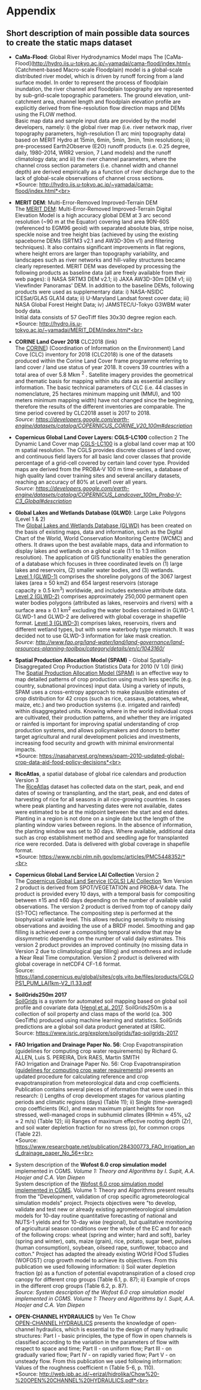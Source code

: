 # Appendix
## Short description of main possible data sources to create the static maps dataset

+ **CaMa-Flood**: Global River Hydrodynamics Model maps
The [CaMa-Flood](http://hydro.iis.u-tokyo.ac.jp/~yamadai/cama-flood/index.html= (Catchment-based Macro-scale Floodplain) model is a global-scale distributed river model, which is driven by runoff forcing from a land surface model. In order to represent the process of floodplain inundation, the river channel and floodplain topography are represented by sub-grid-scale topographic parameters. The ground elevation, unit-catchment area, channel length and floodplain elevation profile are explicitly derived from fine-resolution flow direction maps and DEMs using the FLOW method.<br>
Basic map data and sample input data are provided by the model developers, namely: i) the global river map (i.e. river network map, river topography parameters, high-resolution (1 arc min) topography data) based on MERIT Hydro at 15min, 6min, 5min, 3min, 1min resolutions; ii) pre-processed Earth2Observe (E2O) runoff products (i.e. 0.25 degree, daily, 1980-2014, WRR2 version, 7 Land models) and the runoff climatology data; and iii) the river channel parameters, where the channel cross section parameters (i.e. channel width and channel depth) are derived empirically as a function of river discharge due to the lack of global-scale observations of channel cross sections.<br>
*Source: http://hydro.iis.u-tokyo.ac.jp/~yamadai/cama-flood/index.html*<br>

+ **MERIT DEM**: Multi-Error-Removed Improved-Terrain DEM <br>
The [MERIT DEM](http://hydro.iis.u-tokyo.ac.jp/~yamadai/MERIT_DEM/index.html): Multi-Error-Removed Improved-Terrain Digital Elevation Model is a high accuracy global DEM at 3 arc second resolution (~90 m at the Equator) covering land area 90N-60S (referenced to EGM96 geoid) with separated absolute bias, stripe noise, speckle noise and tree height bias (achieved by using the existing spaceborne DEMs (SRTM3 v2.1 and AW3D-30m v1) and filtering techniques). It also contains significant improvements in flat regions, where height errors are larger than topography variability, and landscapes such as river networks and hill-valley structures became clearly represented.
MERIT DEM was developed by processing the following products as baseline data (all are freely available from their web pages): i) NASA SRTM3 DEM v2.1; ii) JAXA AW3D-30m DEM v1; iii) Viewfinder Panoramas' DEM. In addition to the baseline DEMs, following products were used as supplementary data: i) NASA-NSIDC ICESat/GLAS GLA14 data; ii) U-Maryland Landsat forest cover data; iii) NASA Global Forest Height Data; iv) JAMSTEC/U-Tokyo G3WBM water body data.<br>
Initial data consists of 57 GeoTiff files 30x30 degree region each.<br>
*Source: http://hydro.iis.u-tokyo.ac.jp/~yamadai/MERIT_DEM/index.html*<br>

+ **CORINE Land Cover 2018** CLC2018 (link)<br>
The [CORINE](https://land.copernicus.eu/pan-european/corine-land-cover)) (Coordination of Information on the Environment) Land Cove (CLC) inventory for 2018 (CLC2018) is one of the datasets produced within the Corine Land Cover frame programme referring to land cover / land use status of year 2018. It covers 39 countries with a total area of over 5.8 Mkm <sup>2</sup> . Satellite imagery provides the geometrical and thematic basis for mapping within situ data as essential ancillary information. The basic technical parameters of CLC (i.e. 44 classes in nomenclature, 25 hectares minimum mapping unit (MMU), and 100 meters minimum mapping width) have not changed since the beginning, therefore the results of the different inventories are comparable. The time period covered by CLC2018 asset is 2017 to 2018.<br>
*Source: https://developers.google.com/earth-engine/datasets/catalog/COPERNICUS_CORINE_V20_100m#description* <br>

+ **Copernicus Global Land Cover Layers: CGLS-LC100** collection 2 
The Dynamic Land Cover map [CGLS-LC100](https://developers.google.com/earth-engine/datasets/catalog/COPERNICUS_Landcover_100m_Proba-V-C3_Global#description) is a global land cover map at 100 m spatial resolution. The CGLS provides discrete classes of land cover, and continuous field layers for all basic land cover classes that provide percentage of a grid-cell covered by certain land cover type. Provided maps are derived from the PROBA-V 100 m time-series, a database of high quality land cover training sites and several ancillary datasets, reaching an accuracy of 80% at Level1 over all years.<br>
*Source: https://developers.google.com/earth-engine/datasets/catalog/COPERNICUS_Landcover_100m_Proba-V-C3_Global#description*

+ **Global Lakes and Wetlands Database (GLWD)**: Large Lake Polygons (Level 1 & 2)<br>
The [Global Lakes and Wetlands Database (GLWD)](https://www.worldwildlife.org/pages/global-lakes-and-wetlands-database) has been created on the basis of existing maps, data and information, such as the Digital Chart of the World, World Conservation Monitoring Centre (WCMC) and others. It draws upon the best available maps, data and information to display lakes and wetlands on a global scale (1:1 to 1:3 million resolution). The application of GIS functionality enables the generation of a database which focuses in three coordinated levels on (1) large lakes and reservoirs, (2) smaller water bodies, and (3) wetlands.<br>
[Level 1 (GLWD-1)](https://www.worldwildlife.org/publications/global-lakes-and-wetlands-database-large-lake-polygons-level-1) comprises the shoreline polygons of the 3067 largest lakes (area ≥ 50 km2) and 654 largest reservoirs (storage capacity ≥ 0.5 km<sup>3</sup>) worldwide, and includes extensive attribute data. [Level 2 (GLWD-2)](hhttps://www.worldwildlife.org/publications/global-lakes-and-wetlands-database-small-lake-polygons-level-2) comprises approximately 250,000 permanent open water bodies polygons (attributed as lakes, reservoirs and rivers) with a surface area ≥ 0.1 km<sup>2</sup> excluding the water bodies contained in GLWD-1. GLWD-1 and GLWD-2 are delivered with global coverage in shapefile format. [Level 3 (GLWD-3)](https://www.worldwildlife.org/publications/global-lakes-and-wetlands-database-lakes-and-wetlands-grid-level-3) comprises lakes, reservoirs, rivers and different wetland types, but with some waterbody type mismatch. It was decided not to use GLWD-3 information for lake mask creation.<br>
*Source: http://www.fao.org/land-water/land/land-governance/land-resources-planning-toolbox/category/details/en/c/1043160/*

+ **Spatial Production Allocation Model (SPAM)** - Global Spatially-Disaggregated Crop Production Statistics Data for 2010 (V 1.0) (link)<br>
The [Spatial Production Allocation Model (SPAM)](https://dataverse.harvard.edu/dataset.xhtml?persistentId=doi:10.7910/DVN/PRFF8V) is an effective way to map detailed patterns of crop production using much less specific (e.g. country, subnational provinces) input data. Using a variety of inputs, SPAM uses a cross-entropy approach to make plausible estimates of crop distribution for 42 crops (such as rice, cassava, potatoes, wheat, maize, etc.) and two production systems (i.e. irrigated and rainfed) within disaggregated units. Knowing where in the world individual crops are cultivated, their production patterns, and whether they are irrigated or rainfed is important for improving spatial understanding of crop production systems, and allows policymakers and donors to better target agricultural and rural development policies and investments, increasing food security and growth with minimal environmental impacts.<br>
*Source: https://nasaharvest.org/news/spam-2010-updated-global-crop-data-aid-food-policy-decisions*<br>

+ **RiceAtlas**, a spatial database of global rice calendars and production Version 3<br>
The [RiceAtlas](https://dataverse.harvard.edu/dataset.xhtml?persistentId=doi:10.7910/DVN/JE6R2R) dataset has collected data on the start, peak, and end dates of sowing or transplanting, and the start, peak, and end dates of harvesting of rice for all seasons in all rice-growing countries. In cases where peak planting and harvesting dates were not available, dates were estimated to be at the midpoint between the start and end dates. Planting in a region is not done on a single date but the length of the planting window varies between regions. In the absence of information, the planting window was set to 30 days. Where available, additional data such as crop establishment method and seedling age for transplanted rice were recorded. Data is delivered with global coverage in shapefile format.<br>
*Source: https://www.ncbi.nlm.nih.gov/pmc/articles/PMC5448352/*<br>

+ **Copernicus Global Land Service LAI Collection** Version 2<br>
The [Copernicus Global Land Service (CGLS) LAI Collection](https://land.copernicus.vgt.vito.be/PDF/portal/Application.html#Browse;Root=512260;Collection=1000083;Time=NORMAL,NORMAL,-1,,,-1,,) 1km Version 2 product is derived from SPOT/VEGETATION and PROBA-V data. The product is provided every 10 days, with a temporal basis for compositing between ±15 and ±60 days depending on the number of available valid observations. The version 2 product is derived from top of canopy daily (S1-TOC) reflectance. The compositing step is performed at the biophysical variable level. This allows reducing sensitivity to missing observations and avoiding the use of a BRDF model. Smoothing and gap filling is achieved over a compositing temporal window that may be dissymmetric depending on the number of valid daily estimates. This version 2 product provides an improved continuity (no missing data in Version 2 due to climatological gap filling) and smoothness and include a Near Real Time computation. Version 2 product is delivered with global coverage in netCDF4 CF-1.6 format. <br>
Source: https://land.copernicus.eu/global/sites/cgls.vito.be/files/products/CGLOPS1_PUM_LAI1km-V2_I1.33.pdf<br>

+ **SoilGrids250m 2017**<br>
[SoilGrids](https://data.isric.org/geonetwork/srv/api/records/f36117ea-9be5-4afd-bb7d-7a3e77bf392a) 
is a system for automated soil mapping based on global soil profile and covariate data ([Hengl et al. 2017](https://journals.plos.org/plosone/article?id=10.1371/journal.pone.0169748). SoilGrids250m is a collection of soil property and class maps of the world (ca. 300 GeoTiffs) produced using machine learning and statistics. SoilGrids predictions are a global soil data product generated at ISRIC. <br>
Source: https://www.isric.org/explore/soilgrids/faq-soilgrids-2017<br>

+ **FAO Irrigation and Drainage Paper No. 56**: Crop Evapotranspiration (guidelines for computing crop water requirements) by Richard G. ALLEN, Luis S. PEREIRA, Dirk RAES, Martin SMITH <br>
FAO Irrigation and Drainage Paper No. 56: Crop Evapotranspiration ([guidelines for computing crop water requirements](http://www.fao.org/3/x0490e/x0490e00.htm)) presents an updated procedure for calculating reference and crop evapotranspiration from meteorological data and crop coefficients. Publication contains several pieces of information that were used in this research: i) Lengths of crop development stages for various planting periods and climatic regions (days) (Table 11); ii) Single (time-averaged) crop coefficients (Kc), and mean maximum plant heights for non stressed, well-managed crops in subhumid climates (RHmin ≈ 45%, u2 ≈ 2 m/s) (Table 12); iii) Ranges of maximum effective rooting depth (Zr), and soil water depletion fraction for no stress (p), for common crops (Table 22).<br>
*Source: https://www.researchgate.net/publication/284300773_FAO_Irrigation_and_drainage_paper_No_56*<br>

+ System description of the **Wofost 6.0 crop simulation model** implemented in CGMS. *Volume 1: Theory and Algorithms by I. Supit, A.A. Hoojer and C.A. Van Diepen*<br>
System description of the [Wofost 6.0 crop simulation model implemented in CGMS](https://op.europa.eu/en/publication-detail/-/publication/a99325a7-c776-11e6-a6db-01aa75ed71a1). Volume 1: Theory and Algorithms present results from the "Development, validation of crop specific agrometeorological simulation models" project. Projects objectives were "to develop, validate and test new or already existing agrometeorological simulation models for 10-day routine quantitative forecasting of national and NUTS-1 yields and for 10-day wise (regional), but qualitative monitoring of agricultural season conditions over the whole of the EC and for each of the following crops: wheat (spring and winter; hard and soft), barley (spring and winter), oats, maize (grain), rice, potato, sugar beet, pulses (human consumption), soybean, oilseed rape, sunflower, tobacco and cotton." Project has adapted the already existing WOrld FOod STudies (WOFOST) crop growth model to achieve its objectives. From this publication we used following information: i) Soil water depletion fraction (p) as a function of potential evapotranspiration of a closed crop canopy for different crop groups (Table 6.1, p. 87); ii) Example of crops in the different crop groups (Table 6.2, p. 87).<br>
*Source: System description of the Wofost 6.0 crop simulation model implemented in CGMS. Volume 1: Theory and Algorithms by I. Supit, A.A. Hoojer and C.A. Van Diepen*<br>

+ **OPEN-CHANNEL HYDRAULICS** by Ven Te Chow<br>
[OPEN-CHANNEL HYDRAULICS](http://web.ipb.ac.id/~erizal/hidrolika/Chow%20-%20OPEN%20CHANNEL%20HYDRAULICS.pdf) presents the knowledge of open-channel hydraulics, which is essential to the design of many hydraulic structures: Part I - basic principles, the type of flow in open channels is classified according to the variation in the parameters of flow with respect to space and time; Part II - on uniform flow; Part III - on gradually varied flow; Part IV - on rapidly varied flow; Part V - on unsteady flow. From this publication we used following information: Values of the roughness coefficient n (Table 5-6, p. 110).<br>
*Source: http://web.ipb.ac.id/~erizal/hidrolika/Chow%20-%20OPEN%20CHANNEL%20HYDRAULICS.pdf*<br>
